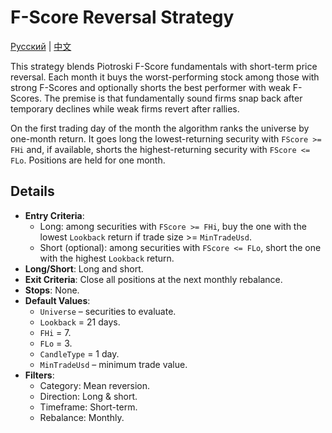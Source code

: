 # F-Score Reversal Strategy
[Русский](README_ru.md) | [中文](README_cn.md)

This strategy blends Piotroski F-Score fundamentals with short-term price reversal. Each month it buys the worst-performing stock among those with strong F-Scores and optionally shorts the best performer with weak F-Scores. The premise is that fundamentally sound firms snap back after temporary declines while weak firms revert after rallies.

On the first trading day of the month the algorithm ranks the universe by one-month return. It goes long the lowest-returning security with `FScore >= FHi` and, if available, shorts the highest-returning security with `FScore <= FLo`. Positions are held for one month.

## Details

- **Entry Criteria**:
  - Long: among securities with `FScore >= FHi`, buy the one with the lowest `Lookback` return if trade size >= `MinTradeUsd`.
  - Short (optional): among securities with `FScore <= FLo`, short the one with the highest `Lookback` return.
- **Long/Short**: Long and short.
- **Exit Criteria**: Close all positions at the next monthly rebalance.
- **Stops**: None.
- **Default Values**:
  - `Universe` – securities to evaluate.
  - `Lookback` = 21 days.
  - `FHi` = 7.
  - `FLo` = 3.
  - `CandleType` = 1 day.
  - `MinTradeUsd` – minimum trade value.
- **Filters**:
  - Category: Mean reversion.
  - Direction: Long & short.
  - Timeframe: Short-term.
  - Rebalance: Monthly.

